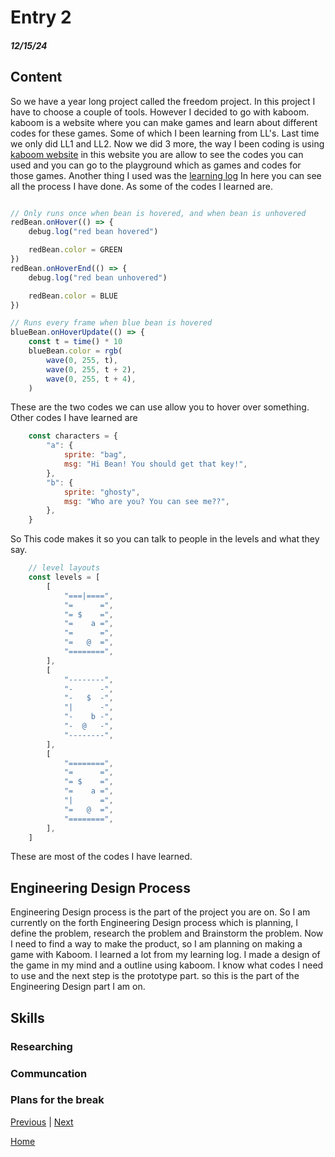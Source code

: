 # Entry 2
##### 12/15/24

## Content 
So we have a year long project called the freedom project. In this project I have to choose a couple of tools. However I decided to go with kaboom. kaboom is a website where you can make games and learn about different codes for these games. Some of which I been learning from LL's. Last time we only did LL1 and LL2. Now we did 3 more, the way I been coding is using [kaboom website](https://kaboomjs.com/) in this website you are allow to see the codes you can used and you can go to the playground which as games and codes for those games. Another thing I used was the [learning log](../tool/learning-log.md) In here you can see all the process I have done. As some of the codes I learned are. 


`````js

// Only runs once when bean is hovered, and when bean is unhovered
redBean.onHover(() => {
	debug.log("red bean hovered")

	redBean.color = GREEN
})
redBean.onHoverEnd(() => {
	debug.log("red bean unhovered")

	redBean.color = BLUE
})

// Runs every frame when blue bean is hovered
blueBean.onHoverUpdate(() => {
	const t = time() * 10
	blueBean.color = rgb(
		wave(0, 255, t),
		wave(0, 255, t + 2),
		wave(0, 255, t + 4),
	)
`````
These are the two codes we can use allow you to hover over something. 
Other codes I have learned are
`````js
	const characters = {
		"a": {
			sprite: "bag",
			msg: "Hi Bean! You should get that key!",
		},
		"b": {
			sprite: "ghosty",
			msg: "Who are you? You can see me??",
		},
	}
`````
So This code makes it so you can talk to people in the levels and what they say.


`````js
	// level layouts
	const levels = [
		[
			"===|====",
			"=      =",
			"= $    =",
			"=    a =",
			"=      =",
			"=   @  =",
			"========",
		],
		[
			"--------",
			"-      -",
			"-   $  -",
			"|      -",
			"-    b -",
			"-  @   -",
			"--------",
		],
		[		
			"========",
		    "=      =",
			"= $    =",
			"=    a =",
			"|      =",
			"=   @  =",
			"========",
		],
	]
`````
These are most of the codes I have learned.

## Engineering Design Process
Engineering Design process is the part of the project you are on. So I am currently on the forth Engineering Design process which is planning, I define the problem, research the problem and Brainstorm the problem. Now I need to find a way to make the product, so I am planning on making a game with Kaboom. I learned a lot from my learning log. I made a design of the game in my mind and a outline using kaboom. I know what codes I need to use and the next step is the prototype part. so this is the part of the Engineering Design part I am on.

## Skills 

### Researching


### Communcation 


### Plans for the break


[Previous](entry01.md) | [Next](entry03.md)

[Home](../README.md)

